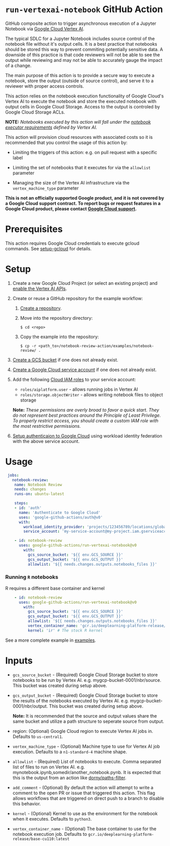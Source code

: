 # `run-vertexai-notebook` GitHub Action

GitHub composite action to trigger asynchronous execution of a Jupyter Notebook via [Google Cloud Vertex AI][vertex-ai].

The typical SDLC for a Jupyter Notebook includes source control of the notebook file without it's output cells. It is a best practice that notebooks should be stored this way to prevent commiting potentially sensitive data. A downside of this practice is that code reviewers will not be able to see the output while reviewing and may not be able to accurately gauge the impact of a change.

The main purpose of this action is to provide a secure way to execute a notebook, store the output (outside of source control), and serve it to a reviewer with proper access controls.

This action relies on the notebook execution functionality of Google Cloud's Vertex AI to execute the notebook and store the executed notebook with output cells in Google Cloud Storage. Access to the output is controled by Google Cloud Storage ACLs.

**NOTE:** *Notebooks executed by this action will fall under the [notebook executor requirements][nbexecution] defined by Vertex AI.*

This action will provision cloud resources with associated costs so it is recommended that you control the usage of this action by:

* Limiting the triggers of this action: e.g. on pull request with a specific label

* Limiting the set of notebooks that it executes for via the `allowlist` parameter

* Managing the size of the Vertex AI infrastructure via the `vertex_machine_type` parameter

**This is not an officially supported Google product, and it is not covered by a
Google Cloud support contract. To report bugs or request features in a Google
Cloud product, please contact [Google Cloud
support](https://cloud.google.com/support).**

# Prerequisites

This action requires Google Cloud credentials to execute gcloud commands. See [setup-gcloud][setup-gcloud] for details.

# Setup

1.  Create a new Google Cloud Project (or select an existing project) and
    [enable the Vertex AI APIs][vertex-api].

1.  Create or reuse a GitHub repository for the example workflow:

    1.  [Create a repository][newrepo].

    1.  Move into the repository directory:

        ```
        $ cd <repo>
        ```

    1.  Copy the example into the repository:

        ```
        $ cp -r <path_to>/notebook-review-action/examples/notebook-review/ .
        ```

1.  [Create a GCS bucket][bucket] if one does not already exist.

1.  [Create a Google Cloud service account][create-sa] if one does not already exist.

1.  Add the following [Cloud IAM roles][roles] to your service account:

    - `roles/aiplatform.user` - allows running jobs in Vertex AI
    - `roles/storage.objectWriter` - allows writing notebook files to object storage

    **Note:** *These permissions are overly broad to favor a quick start. They do not represent best practices around the Principle of Least Privilege. To properly restrict access, you should create a custom IAM role with the most
    restrictive permissions.*

1.  [Setup authenticaion to Google Cloud][auth] using workload identity federation with the above service account.

# Usage

```yaml
 jobs:
   notebook-review:
    name: Notebook Review
    needs: changes
    runs-on: ubuntu-latest

    steps:
    - id: 'auth'
      name: 'Authenticate to Google Cloud'
      uses: 'google-github-actions/auth@v0'
      with:
        workload_identity_provider: 'projects/123456789/locations/global/workloadIdentityPools/my-pool/providers/my-provider'
        service_account: 'my-service-account@my-project.iam.gserviceaccount.com'

    - id: notebook-review
      uses: google-github-actions/run-vertexai-notebook@v0
        with:
          gcs_source_bucket: '${{ env.GCS_SOURCE }}'
          gcs_output_bucket: '${{ env.GCS_OUTPUT }}'
          allowlist: '${{ needs.changes.outputs.notebooks_files }}'
```

### Running `R` notebooks

R requires a different base container and kernel

```yaml
    - id: notebook-review
      uses: google-github-actions/run-vertexai-notebook@v0
        with:
          gcs_source_bucket: '${{ env.GCS_SOURCE }}'
          gcs_output_bucket: '${{ env.GCS_OUTPUT }}'
          allowlist: '${{ needs.changes.outputs.notebooks_files }}'
          vertex_container_name: 'gcr.io/deeplearning-platform-release/r-cpu.4-1:latest' # R base container
          kernel: 'ir' # The stock R kernel
```

See a more complete example in [examples](examples/.github/workflows/notebook-review.yml).

# Inputs

-   `gcs_source_bucket` - (Required) Google Cloud Storage bucket to store
    notebooks to be run by Vertex AI. e.g. mygcp-bucket-0001/nbr/source. This
    bucket was created during setup above.

-   `gcs_output_bucket` - (Required) Google Cloud Storage bucket to store the
    results of the notebooks executed by Vertex AI. e.g.
    mygcp-bucket-0001/nbr/output. This bucket was created during setup above.

    **Note:** It is recommended that the source and output values share the
    same bucket and utilize a path structure to seperate source from output.

-   region: (Optional) Google Cloud region to execute Vertex AI jobs in.
    Defaults to `us-central1`.

-   `vertex_machine_type` - (Optional) Machine type to use for Vertex AI job
    execution. Defaults to a `n1-standard-4` machine shape.

-   `allowlist` - (Required) List of notebooks to execute. Comma separated list
    of files to run on Vertex AI. e.g.
    mynotebook.ipynb,somedir/another_notebook.pynb. It is expected that this is
    the output from an action like [dorny/paths-filter][path-filter].

-   `add_comment` - (Optional) By default the action will attempt to write a
    comment to the open PR or issue that triggered this action. This flag allows
    workflows that are triggered on direct push to a branch to disable this behavior.

-   `kernel` - (Optional) Kernel to use as the environment for the notebook
    when it executes. Defaults to `python3`.

-   `vertex_container_name` - (Optional) The base container to use for the notebook
    execution job. Defaults to `gcr.io/deeplearning-platform-release/base-cu110:latest`

[bucket]: https://cloud.google.com/storage/docs/creating-buckets
[auth]: https://github.com/google-github-actions/auth
[sdk]: https://cloud.google.com/sdk
[roles]: https://cloud.google.com/iam/docs/granting-roles-to-service-accounts#granting_access_to_a_service_account_for_a_resource
[vertex-api]: https://console.cloud.google.com/flows/enableapi?apiid=aiplatform.googleapis.com
[vertex-ai]: https://cloud.google.com/vertex-ai
[newrepo]: https://help.github.com/en/github/creating-cloning-and-archiving-repositories/creating-a-new-repository
[nbexecution]: https://cloud.google.com/vertex-ai/docs/workbench/managed/executor#requirements
[path-filter]: https://github.com/dorny/paths-filter
[create-sa]: https://cloud.google.com/iam/docs/creating-managing-service-accounts
[setup-gcloud]: https://github.com/google-github-actions/setup-gcloud
